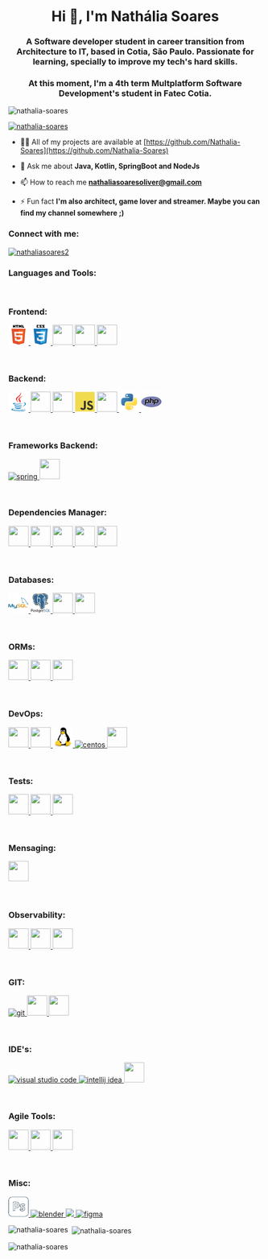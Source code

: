 <h1 align="center">Hi 👋, I'm Nathália Soares</h1>
<h3 align="center">A Software developer student in career transition from Architecture to IT, based in Cotia, São Paulo. Passionate for learning, specially to improve my tech's hard skills.</h3>
<h3 align="center">At this moment, I'm a 4th term Multplatform Software Development's student in Fatec Cotia.</h3>

<p align="left"> <img src="https://komarev.com/ghpvc/?username=nathalia-soares&label=Profile%20views&color=0e75b6&style=flat" alt="nathalia-soares" /> </p>

<p align="left"> <a href="https://github.com/ryo-ma/github-profile-trophy"><img src="https://github-profile-trophy.vercel.app/?username=nathalia-soares" alt="nathalia-soares" /></a> </p>

- 👨‍💻 All of my projects are available at [https://github.com/Nathalia-Soares](https://github.com/Nathalia-Soares)

- 💬 Ask me about **Java, Kotlin, SpringBoot and NodeJs**

- 📫 How to reach me **nathaliasoaresoliver@gmail.com**

- ⚡ Fun fact **I'm also architect, game lover and streamer. Maybe you can find my channel somewhere ;)**

<h3 align="left">Connect with me:</h3>
    <p align="left">
        <a href="https://www.linkedin.com/in/nathália-soares-77430328b" target="blank"><img align="center" src="https://raw.githubusercontent.com/rahuldkjain/github-profile-readme-generator/master/src/images/icons/Social/linked-in-alt.svg" alt="nathaliasoares2"             height="30" width="40" /></a>
    </p>

<h3 align="left">Languages and Tools:</h3>
<br>
<h3 align="left">Frontend:</h3>
    <p align="left">
        <a href="https://www.w3.org/html/" target="_blank" rel="noreferrer"> <img src="https://raw.githubusercontent.com/devicons/devicon/master/icons/html5/html5-original-wordmark.svg" alt="html5" width="40" height="40"/> </a>
        <a href="https://www.w3schools.com/css/" target="_blank" rel="noreferrer"> <img src="https://raw.githubusercontent.com/devicons/devicon/master/icons/css3/css3-original-wordmark.svg" alt="css3" width="40" height="40"/>
        <a href="https://getbootstrap.com" target="_blank" rel="noreferrer">
            <i class="devicon-bootstrap-plain">   
                <img src="https://cdn.jsdelivr.net/gh/devicons/devicon@latest/icons/bootstrap/bootstrap-original.svg" width="40" height="40"/>
            </i>
        </a>
        <a href="https://handlebarsjs.com" target="_blank" rel="noreferrer">
            <i class="devicon-handlebars-original-wordmark">
                <img src="https://cdn.jsdelivr.net/gh/devicons/devicon@latest/icons/handlebars/handlebars-original.svg" width="40" height="40"/>
            </i>
        </a>
        <a href="https://angular.dev" target="_blank" rel="noreferrer">
            <img src="https://cdn.jsdelivr.net/gh/devicons/devicon@latest/icons/angular/angular-original.svg" width="40" height="40"/>
        </a>
    </p>
<br>
  
<h3 align="left">Backend:</h3>
    <p align="left">
        <a href="https://www.java.com" target="_blank" rel="noreferrer"> <img src="https://raw.githubusercontent.com/devicons/devicon/master/icons/java/java-original.svg" alt="java" width="40" height="40"/> </a>
        <a href="https://kotlinlang.org" target="_blank" rel="noreferrer"> <img src="https://cdn.jsdelivr.net/gh/devicons/devicon@latest/icons/kotlin/kotlin-original.svg" width="40" height="40"/> </a>
        <a href="https://go.dev" target="_blank" rel="noreferrer"> <img src="https://cdn.jsdelivr.net/gh/devicons/devicon@latest/icons/go/go-original-wordmark.svg" width="40" height="40"/> </a>
        <a href="https://developer.mozilla.org/en-US/docs/Web/JavaScript" target="_blank" rel="noreferrer"> 
            <img src="https://raw.githubusercontent.com/devicons/devicon/master/icons/javascript/javascript-original.svg" alt="javascript" width="40" height="40"/>
        </a>
        <a href="https://www.w3schools.com/c/c_intro.php" target="_blank" rel="noreferrer"> <img src="https://cdn.jsdelivr.net/gh/devicons/devicon@latest/icons/c/c-original.svg" width="40" height="40"/> </a>
        <a href="https://www.python.org" target="_blank" rel="noreferrer"> <img src="https://raw.githubusercontent.com/devicons/devicon/master/icons/python/python-original.svg" alt="python" width="40" height="40"/> </a>
        <a href="https://www.php.net" target="_blank" rel="noreferrer"> <img src="https://raw.githubusercontent.com/devicons/devicon/master/icons/php/php-original.svg" alt="php" width="40" height="40"/> </a> 
    </p>
<br>
  
<h3 align="left">Frameworks Backend:</h3>
    <p align="left">    
      <a href="https://spring.io/" target="_blank" rel="noreferrer"> <img src="https://www.vectorlogo.zone/logos/springio/springio-icon.svg" alt="spring" width="40" height="40"/> </a>
      <a href="https://nodejs.org/" target="_blank" rel="noreferrer"> <img src="https://cdn.jsdelivr.net/gh/devicons/devicon@latest/icons/nodejs/nodejs-original-wordmark.svg" width="40" height="40"/> </a> 
    </p>
<br>

<h3 align="left">Dependencies Manager:</h3>
    <p align="left">
        <a href="https://maven.apache.org" target="_blank" rel="noreferrer"> <img src="https://cdn.jsdelivr.net/gh/devicons/devicon@latest/icons/maven/maven-original.svg" width="40" height="40"/> </a>
        <a href="https://gradle.org" target="_blank" rel="noreferrer"> <img src="https://cdn.jsdelivr.net/gh/devicons/devicon@latest/icons/gradle/gradle-original.svg" width="40" height="40"/> </a>
        <a href="https://www.npmjs.com" target="_blank" rel="noreferrer"> <img src="https://cdn.jsdelivr.net/gh/devicons/devicon@latest/icons/npm/npm-original-wordmark.svg" width="40" height="40"/> </a>
        <a href="https://www.npmjs.com/package/nodemon" target="_blank" rel="noreferrer"> <img src="https://cdn.jsdelivr.net/gh/devicons/devicon@latest/icons/nodemon/nodemon-original.svg" width="40" height="40"/> </a>
        <a href="https://yaml.org" target="_blank" rel="noreferrer"> <img src="https://cdn.jsdelivr.net/gh/devicons/devicon@latest/icons/yaml/yaml-original.svg" width="40" height="40"/> </a>
    </p>
<br>

<h3 align="left">Databases:</h3>
    <p align="left">
        <a href="https://www.mysql.com/" target="_blank" rel="noreferrer"> <img src="https://raw.githubusercontent.com/devicons/devicon/master/icons/mysql/mysql-original-wordmark.svg" alt="mysql" width="40" height="40"/> </a> 
        <a href="https://www.postgresql.org" target="_blank" rel="noreferrer"> <img src="https://raw.githubusercontent.com/devicons/devicon/master/icons/postgresql/postgresql-original-wordmark.svg" alt="postgresql" width="40" height="40"/> </a>
        <a href="https://dbeaver.io/download/" target="_blank" rel="noreferrer"> <img src="https://cdn.jsdelivr.net/gh/devicons/devicon@latest/icons/dbeaver/dbeaver-original.svg" width="40" height="40"/> </a> 
        <a href="https://www.mongodb.com" target="_blank" rel="noreferrer"> <img src="https://cdn.jsdelivr.net/gh/devicons/devicon@latest/icons/mongodb/mongodb-original-wordmark.svg" width="40" height="40"/> </a>
    </p>
<br>

<h3 align="left">ORMs:</h3>
    <p align="left">
        <a href="https://hibernate.org" target="_blank" rel="noreferrer"> <img src="https://cdn.jsdelivr.net/gh/devicons/devicon@latest/icons/hibernate/hibernate-original-wordmark.svg" width="40" height="40"/> </a>
        <a href="https://sequelize.org" target="_blank" rel="noreferrer"> <img src="https://cdn.jsdelivr.net/gh/devicons/devicon@latest/icons/sequelize/sequelize-original-wordmark.svg" width="40" height="40"/> </a>
        <a href="https://mongoosejs.com" target="_blank" rel="noreferrer"> <img src="https://cdn.jsdelivr.net/gh/devicons/devicon@latest/icons/mongoose/mongoose-original-wordmark.svg" width="40" height="40"/> </a>
    </p>
<br>

<h3 align="left">DevOps:</h3>
    <p align="left">
        <a href="https://www.docker.com" target="_blank" rel="noreferrer"> <img src="https://cdn.jsdelivr.net/gh/devicons/devicon@latest/icons/docker/docker-original-wordmark.svg" width="40" height="40"/> </a>
        <a href="https://www.vaultproject.io" target="_blank" rel="noreferrer"> <img src="https://cdn.jsdelivr.net/gh/devicons/devicon@latest/icons/vault/vault-original.svg" width="40" height="40"/> </a>
        <a href="https://www.linux.org/" target="_blank" rel="noreferrer"> <img src="https://raw.githubusercontent.com/devicons/devicon/master/icons/linux/linux-original.svg" alt="linux" width="40" height="40"/> </a>
        <a href="https://www.centos.org" target="_blank" rel="noreferrer"> <img src="https://cdn.jsdelivr.net/gh/devicons/devicon/icons/centos/centos-original.svg" alt="centos" width="40" height="40" /> </a>
        <a href="https://tomcat.apache.org" target="_blank" rel="noreferrer"> <img src="https://cdn.jsdelivr.net/gh/devicons/devicon@latest/icons/tomcat/tomcat-original-wordmark.svg" width="40" height="40"/> </a>
    </p>
<br>

<h3 align="left">Tests:</h3>
    <p align="left">
        <a href="https://insomnia.rest/download" target="_blank" rel="noreferrer"> <img src="https://cdn.jsdelivr.net/gh/devicons/devicon@latest/icons/insomnia/insomnia-original.svg" width="40" height="40"/> </a>
        <a href="https://www.postman.com" target="_blank" rel="noreferrer"> <img src="https://cdn.jsdelivr.net/gh/devicons/devicon@latest/icons/postman/postman-original.svg" width="40" height="40"/> </a> 
        <a href="https://swagger.io" target="_blank" rel="noreferrer"> <img src="https://cdn.jsdelivr.net/gh/devicons/devicon@latest/icons/swagger/swagger-original.svg" width="40" height="40"/> </a>    
    </p>
<br>

<h3 align="left">Mensaging:</h3>
    <p align="left">
        <a href="https://kafka.apache.org" target="_blank" rel="noreferrer"> <img src="https://cdn.jsdelivr.net/gh/devicons/devicon@latest/icons/apachekafka/apachekafka-original-wordmark.svg" width="40" height="40"/> </a>
    </p>
<br>

<h3 align="left">Observability:</h3>
    <p align="left">
        <a href="https://www.elastic.co/pt/" target="_blank" rel="noreferrer"> <img src="https://cdn.jsdelivr.net/gh/devicons/devicon@latest/icons/elasticsearch/elasticsearch-original.svg" width="40" height="40"/> </a>
        <a href="https://grafana.com" target="_blank" rel="noreferrer"> <img src="https://cdn.jsdelivr.net/gh/devicons/devicon@latest/icons/grafana/grafana-original-wordmark.svg" width="40" height="40"/> </a>
        <a href="https://www.elastic.co/pt/kibana" target="_blank" rel="noreferrer"> <img src="https://cdn.jsdelivr.net/gh/devicons/devicon@latest/icons/kibana/kibana-original.svg" width="40" height="40"/> </a> 
    </p>
<br>

<h3 align="left">GIT:</h3>
    <p align="left">
        <a href="https://git-scm.com/" target="_blank" rel="noreferrer"> <img src="https://www.vectorlogo.zone/logos/git-scm/git-scm-icon.svg" alt="git" width="40" height="40"/> </a>
        <a href="https://github.com" target="_blank" rel="noreferrer">
            <i class="devicon-github-original">
                <img src="https://cdn.jsdelivr.net/gh/devicons/devicon@latest/icons/github/github-original.svg" width="40" height="40"/>
            </i>
        </a>
        <a href="https://github.com/features/actions" target="_blank" rel="noreferrer"> <img src="https://cdn.jsdelivr.net/gh/devicons/devicon@latest/icons/githubactions/githubactions-original.svg" width="40" height="40"/> </a>
    </p>
<br>

<h3 align="left">IDE's:</h3>
    <p align="left">
        <a href="https://code.visualstudio.com" target="_blank" rel="noreferrer"> <img src="https://cdn.jsdelivr.net/gh/devicons/devicon/icons/vscode/vscode-original.svg" alt="visual studio code" width="40" height="40"/> </a>
        <a href="https://www.jetbrains.com/pt-br/idea/" target="_blank" rel="noreferrer"> <img src="https://cdn.jsdelivr.net/gh/devicons/devicon/icons/intellij/intellij-original.svg" alt="intellij idea" width="40" height="40"/> </a>
        <a href="https://www.eclipse.org/downloads/" target="_blank" rel="noreferrer"> <img src="https://cdn.jsdelivr.net/gh/devicons/devicon@latest/icons/eclipse/eclipse-original.svg" width="40" height="40"/> </a>
    </p>
<br>

<h3 align="left">Agile Tools:</h3>
    <p align="left">
        <a href="https://www.atlassian.com/software/confluence" target="_blank" rel="noreferrer"> <img src="https://cdn.jsdelivr.net/gh/devicons/devicon@latest/icons/confluence/confluence-original-wordmark.svg" width="40" height="40"/> </a>
        <a href="https://www.atlassian.com/software/jira" target="_blank" rel="noreferrer"> <img src="https://cdn.jsdelivr.net/gh/devicons/devicon@latest/icons/jira/jira-original.svg" width="40" height="40"/> </a>
        <a href="https://slack.com/intl/pt-br" target="_blank" rel="noreferrer"> <img src="https://cdn.jsdelivr.net/gh/devicons/devicon@latest/icons/slack/slack-original.svg" width="40" height="40"/> </a> 
    </p>
<br>

<h3 align="left">Misc:</h3>
    <p align="left">
        <a href="https://www.photoshop.com/en" target="_blank" rel="noreferrer"><img src="https://raw.githubusercontent.com/devicons/devicon/master/icons/photoshop/photoshop-line.svg" alt="photoshop" width="40" height="40"/> </a> 
        <a href="https://www.blender.org" target="_blank" rel="noreferrer"> <img src="https://cdn.jsdelivr.net/gh/devicons/devicon/icons/blender/blender-original.svg" alt="blender" width="40" height="40"/> </a>
        <a href="https://www.autodesk.com/br/products/3ds-max" target="_blank" rel="noreferrer"> <img src="https://cdn.jsdelivr.net/gh/devicons/devicon@latest/icons/threedsmax/threedsmax-original.svg" /> </a>
        <a href="https://www.figma.com" target="_blank" rel="noreferrer"> <img src="https://cdn.jsdelivr.net/gh/devicons/devicon/icons/figma/figma-original.svg" alt="figma" width="40" height="40"/> </a>
    </p>


<p>
    <img align="left" src="https://github-readme-stats.vercel.app/api/top-langs?username=nathalia-soares&show_icons=true&theme=dracula&locale=en&layout=compact" alt="nathalia-soares" />
</p>

<p>&nbsp;
    <img align="center" src="https://github-readme-stats.vercel.app/api?username=nathalia-soares&show_icons=true&theme=dracula&locale=en" alt="nathalia-soares" />
</p>

<p>
    <img align="center" src="https://github-readme-streak-stats.herokuapp.com/?user=nathalia-soares&" alt="nathalia-soares" />
</p>

